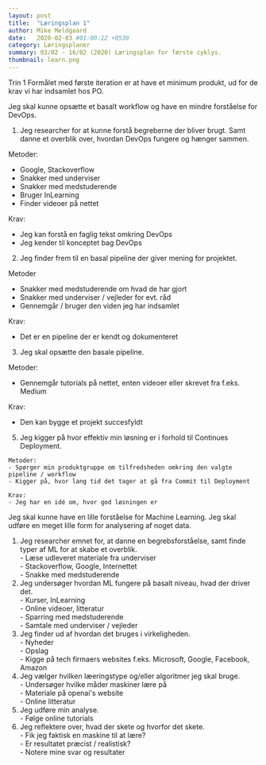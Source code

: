 ```yaml
---
layout: post
title:  "Læringsplan 1"
author: Mike Meldgaard
date:   2020-02-03 #01:00:12 +0530
category: Læringsplaner
summary: 03/02 - 16/02 (2020) Læringsplan for første cyklys.
thumbnail: learn.png
---
```

Trin 1
Formålet med første iteration er at have et minimum produkt, ud for de krav vi har indsamlet hos PO.

<stong>Jeg skal kunne opsætte et basalt workflow og have en mindre forståelse for DevOps.</strong>
1. Jeg researcher for at kunne forstå begreberne der bliver brugt. Samt danne et overblik over, hvordan DevOps fungere og hænger sammen.

  Metoder:
  - Google, Stackoverflow
  - Snakker med underviser
  - Snakker med medstuderende
  - Bruger InLearning
  - Finder videoer på nettet

  Krav:
  - Jeg kan forstå en faglig tekst omkring DevOps
  - Jeg kender til konceptet bag DevOps

2. Jeg finder frem til en basal pipeline der giver mening for projektet.

  Metoder
  - Snakker med medstuderende om hvad de har gjort
  - Snakker med underviser / vejleder for evt. råd
  - Gennemgår / bruger den viden jeg har indsamlet

  Krav:
  - Det er en pipeline der er kendt og dokumenteret

3. Jeg skal opsætte den basale pipeline.

  Metoder:
  - Gennemgår tutorials på nettet, enten videoer eller skrevet fra f.eks. Medium

  Krav:
  - Den kan bygge et projekt succesfyldt

  5. Jeg kigger på hvor effektiv min løsning er i forhold til Continues Deployment.<br>

    Metoder:
    - Spørger min produktgruppe om tilfredsheden omkring den valgte pipeline / workflow
    - Kigger på, hvor lang tid det tager at gå fra Commit til Deployment

    Krav:
    - Jeg har en idé om, hvor god løsningen er

Jeg skal kunne have en lille forståelse for Machine Learning. Jeg skal udføre en meget lille form for analysering af noget data.
  1. Jeg researcher emnet for, at danne en begrebsforståelse, samt finde typer af ML for at skabe et overblik.<br>
    - Læse udleveret materiale fra underviser<br>
    - Stackoverflow, Google, Internettet<br>
    - Snakke med medstuderende<br>
  3. Jeg undersøger hvordan ML fungere på basalt niveau, hvad der driver det.<br>
    - Kurser, InLearning<br>
    - Online videoer, litteratur<br>
    - Sparring med medstuderende<br>
    - Samtale med underviser / vejleder<br>
  4. Jeg finder ud af hvordan det bruges i virkeligheden.<br>
    - Nyheder<br>
    - Opslag<br>
    - Kigge på tech firmaers websites f.eks. Microsoft, Google, Facebook, Amazon<br>
  5. Jeg vælger hvilken læeringstype og/eller algoritmer jeg skal bruge.<br>
    - Undersøger hvilke måder maskiner lære på<br>
    - Materiale på openai's website<br>
    - Online litteratur<br>
  6. Jeg udføre min analyse.<br>
    - Følge online tutorials<br>
  7. Jeg reflektere over, hvad der skete og hvorfor det skete.<br>
    - Fik jeg faktisk en maskine til at lære?<br>
    - Er resultatet præcist / realistisk?<br>
    - Notere mine svar og resultater
